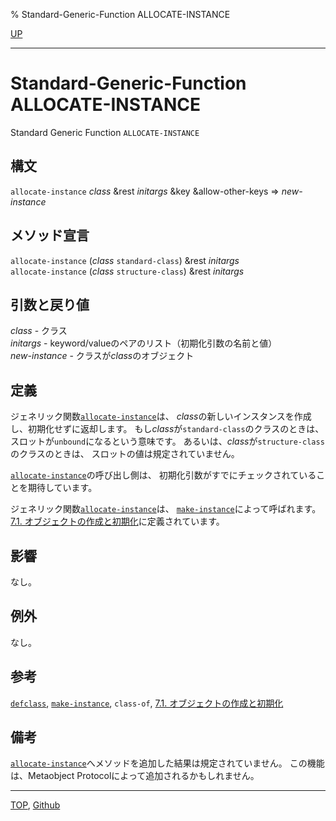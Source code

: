 % Standard-Generic-Function ALLOCATE-INSTANCE

[UP](7.7.html)  

---

# Standard-Generic-Function ALLOCATE-INSTANCE


Standard Generic Function `ALLOCATE-INSTANCE`


## 構文

`allocate-instance` *class* &rest *initargs* &key &allow-other-keys => *new-instance*


## メソッド宣言

`allocate-instance` (*class* `standard-class`) &rest *initargs*  
`allocate-instance` (*class* `structure-class`) &rest *initargs*


## 引数と戻り値

*class* - クラス  
*initargs* - keyword/valueのペアのリスト（初期化引数の名前と値）  
*new-instance* - クラスが*class*のオブジェクト


## 定義

ジェネリック関数[`allocate-instance`](7.7.allocate-instance.html)は、
*class*の新しいインスタンスを作成し、初期化せずに返却します。
もし*class*が`standard-class`のクラスのときは、
スロットが`unbound`になるという意味です。
あるいは、*class*が`structure-class`のクラスのときは、
スロットの値は規定されていません。

[`allocate-instance`](7.7.allocate-instance.html)の呼び出し側は、
初期化引数がすでにチェックされていることを期待しています。

ジェネリック関数[`allocate-instance`](7.7.allocate-instance.html)は、
[`make-instance`](7.7.make-instance.html)によって呼ばれます。
[7.1. オブジェクトの作成と初期化](7.1.html)に定義されています。


## 影響

なし。


## 例外

なし。


## 参考

[`defclass`](7.7.defclass.html),
[`make-instance`](7.7.make-instance.html),
`class-of`,
[7.1. オブジェクトの作成と初期化](7.1.html)


## 備考

[`allocate-instance`](7.7.allocate-instance.html)へメソッドを追加した結果は規定されていません。
この機能は、Metaobject Protocolによって追加されるかもしれません。


---
[TOP](index.html),  [Github](https://github.com/nptcl/npt-japanese)

